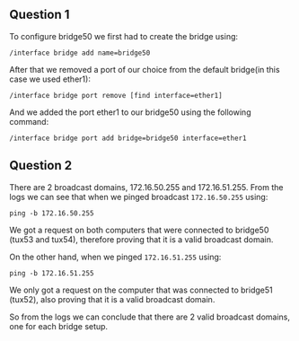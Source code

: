 ## Question 1

To configure bridge50 we first had to create the bridge using:

```note
/interface bridge add name=bridge50
```

After that we removed a port of our choice from the default bridge(in this case we used ether1):

```note
/interface bridge port remove [find interface=ether1]
```

And we added the port ether1 to our bridge50 using the following command:

```note
/interface bridge port add bridge=bridge50 interface=ether1
```

## Question 2

There are 2 broadcast domains, 172.16.50.255 and 172.16.51.255. From the logs we can see that when we pinged broadcast `172.16.50.255` using:

```note
ping -b 172.16.50.255
```

We got a request on both computers that were connected to bridge50 (tux53 and tux54), therefore proving that it is a valid broadcast domain.

On the other hand, when we pinged `172.16.51.255` using:

```note
ping -b 172.16.51.255
```

We only got a request on the computer that was connected to bridge51 (tux52), also proving that it is a valid broadcast domain.

So from the logs we can conclude that there are 2 valid broadcast domains, one for each bridge setup.
